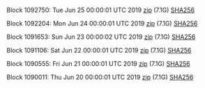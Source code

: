 Block 1092750: Tue Jun 25 00:00:01 UTC 2019 [zip](https://dash-bootstrap.ams3.digitaloceanspaces.com/mainnet/2019-06-25/bootstrap.dat.zip) (7.1G) [SHA256](https://dash-bootstrap.ams3.digitaloceanspaces.com/mainnet/2019-06-25/sha256.txt)

Block 1092204: Mon Jun 24 00:00:01 UTC 2019 [zip](https://dash-bootstrap.ams3.digitaloceanspaces.com/mainnet/2019-06-24/bootstrap.dat.zip) (7.1G) [SHA256](https://dash-bootstrap.ams3.digitaloceanspaces.com/mainnet/2019-06-24/sha256.txt)

Block 1091653: Sun Jun 23 00:00:02 UTC 2019 [zip](https://dash-bootstrap.ams3.digitaloceanspaces.com/mainnet/2019-06-23/bootstrap.dat.zip) (7.1G) [SHA256](https://dash-bootstrap.ams3.digitaloceanspaces.com/mainnet/2019-06-23/sha256.txt)

Block 1091106: Sat Jun 22 00:00:01 UTC 2019 [zip](https://dash-bootstrap.ams3.digitaloceanspaces.com/mainnet/2019-06-22/bootstrap.dat.zip) (7.1G) [SHA256](https://dash-bootstrap.ams3.digitaloceanspaces.com/mainnet/2019-06-22/sha256.txt)

Block 1090555: Fri Jun 21 00:00:01 UTC 2019 [zip](https://dash-bootstrap.ams3.digitaloceanspaces.com/mainnet/2019-06-21/bootstrap.dat.zip) (7.1G) [SHA256](https://dash-bootstrap.ams3.digitaloceanspaces.com/mainnet/2019-06-21/sha256.txt)

Block 1090011: Thu Jun 20 00:00:01 UTC 2019 [zip](https://dash-bootstrap.ams3.digitaloceanspaces.com/mainnet/2019-06-20/bootstrap.dat.zip) (7.1G) [SHA256](https://dash-bootstrap.ams3.digitaloceanspaces.com/mainnet/2019-06-20/sha256.txt)
